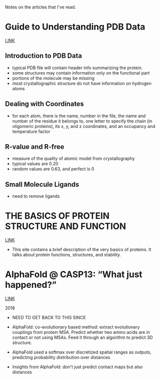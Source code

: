 Notes on the articles that I've read.


# Guide to Understanding PDB Data

[LINK](https://pdb101.rcsb.org/learn/guide-to-understanding-pdb-data/introduction)

## Introduction to PDB Data

* typical PDB file will contain header info summarizing the protein.
* some structures may contain information only on the functional part
* portions of the molecule may be missing
* most crystallographic structure do not have information on hydrogen atoms

## Dealing with Coordinates

* for each atom, there is the name, number in the file, the name and number of the residue it belongs to, one letter to specify the chain (in oligomeric proteins), its x, y, and z coordinates, and an occupancy and temperature factor

## R-value and R-free

* measure of the quality of atomic model from crystallography
* typical values are 0.20
* random values are 0.63, and perfect is 0

## Small Molecule Ligands

* need to remove ligands






# THE BASICS OF PROTEIN STRUCTURE AND FUNCTION

[LINK](http://www.interactive-biology.com/6711/the-basics-of-protein-structure-and-function/)

* This site contains a brief description of the very basics of proteins. It talks about protein functions, structures, and stability.






# AlphaFold @ CASP13: “What just happened?”

[LINK](https://moalquraishi.wordpress.com/2018/12/09/alphafold-casp13-what-just-happened/)

2018

* NEED TO GET BACK TO THIS SINCE

* AlphaFold: co-evolutionary based method: extract evolutionary couplings from protein MSA. Predict whether two amino acids are in contact or not using MSAs. Feed it through an algorithm to predict 3D structure.
* AlphaFold used a softmax over discretized spatial ranges as outputs, predicting probability distribution over distances
* Insights from AlphaFold: don't just predict contact maps but also distances

